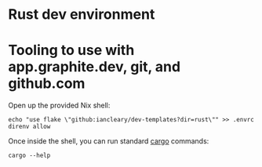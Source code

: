 # Rust dev environment

# Tooling to use with app.graphite.dev, git, and github.com

Open up the provided Nix shell:

```shell
echo "use flake \"github:iancleary/dev-templates?dir=rust\"" >> .envrc
direnv allow
```

Once inside the shell, you can run standard [cargo] commands:

```shell
cargo --help
```

[cargo]: https://crates.io/
